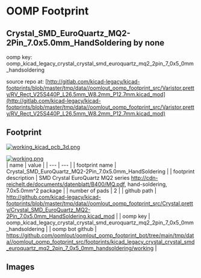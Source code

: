 # OOMP Footprint  
## Crystal_SMD_EuroQuartz_MQ2-2Pin_7.0x5.0mm_HandSoldering  by none  
  
oomp key: oomp_kicad_legacy_crystal_crystal_smd_euroquartz_mq2_2pin_7_0x5_0mm_handsoldering  
  
source repo at: [http://gitlab.com/kicad-legacy/kicad-footprints/blob/master/tmp/data//oomlout_oomp_footprint_src/Varistor.pretty/RV_Rect_V25S440P_L26.5mm_W8.2mm_P12.7mm.kicad_mod](http://gitlab.com/kicad-legacy/kicad-footprints/blob/master/tmp/data//oomlout_oomp_footprint_src/Varistor.pretty/RV_Rect_V25S440P_L26.5mm_W8.2mm_P12.7mm.kicad_mod)  
## Footprint  
  
[![working_kicad_pcb_3d.png](working_kicad_pcb_3d_600.png)](working_kicad_pcb_3d.png)  
  
[![working.png](working_600.png)](working.png)  
| name | value | 
| --- | --- | 
| footprint name | Crystal_SMD_EuroQuartz_MQ2-2Pin_7.0x5.0mm_HandSoldering | 
| footprint description | SMD Crystal EuroQuartz MQ2 series http://cdn-reichelt.de/documents/datenblatt/B400/MQ.pdf, hand-soldering, 7.0x5.0mm^2 package | 
| number of pads | 2 | 
| github path | http://github.com/kicad-legacy/kicad-footprints/blob/master/tmp/data//oomlout_oomp_footprint_src/Crystal.pretty/Crystal_SMD_EuroQuartz_MQ2-2Pin_7.0x5.0mm_HandSoldering.kicad_mod | 
| oomp key | oomp_kicad_legacy_crystal_crystal_smd_euroquartz_mq2_2pin_7_0x5_0mm_handsoldering | 
| oomp bot github | https://github.com/oomlout/oomlout_oomp_footprint_bot/tree/main/tmp/data//oomlout_oomp_footprint_src/footprints/kicad_legacy_crystal_crystal_smd_euroquartz_mq2_2pin_7_0x5_0mm_handsoldering/working | 
## Images  
